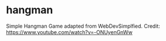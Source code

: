 # hangman
Simple Hangman Game adapted from WebDevSimplfied.
Credit: https://www.youtube.com/watch?v=-ONUyenGnWw
